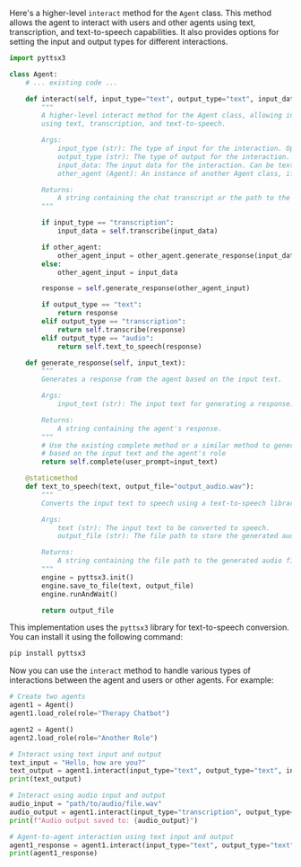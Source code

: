 Here's a higher-level `interact` method for the `Agent` class. This method allows the agent to interact with users and other agents using text, transcription, and text-to-speech capabilities. It also provides options for setting the input and output types for different interactions.

```python
import pyttsx3

class Agent:
    # ... existing code ...

    def interact(self, input_type="text", output_type="text", input_data=None, other_agent=None):
        """
        A higher-level interact method for the Agent class, allowing interaction with users and other agents
        using text, transcription, and text-to-speech.

        Args:
            input_type (str): The type of input for the interaction. Options are "text", "transcription", or "audio".
            output_type (str): The type of output for the interaction. Options are "text", "transcription", or "audio".
            input_data: The input data for the interaction. Can be text or a file path to an audio input.
            other_agent (Agent): An instance of another Agent class, if the interaction is between two agents.

        Returns:
            A string containing the chat transcript or the path to the generated audio file.
        """

        if input_type == "transcription":
            input_data = self.transcribe(input_data)

        if other_agent:
            other_agent_input = other_agent.generate_response(input_data)
        else:
            other_agent_input = input_data

        response = self.generate_response(other_agent_input)

        if output_type == "text":
            return response
        elif output_type == "transcription":
            return self.transcribe(response)
        elif output_type == "audio":
            return self.text_to_speech(response)

    def generate_response(self, input_text):
        """
        Generates a response from the agent based on the input text.

        Args:
            input_text (str): The input text for generating a response.

        Returns:
            A string containing the agent's response.
        """
        # Use the existing complete method or a similar method to generate the response
        # based on the input text and the agent's role
        return self.complete(user_prompt=input_text)

    @staticmethod
    def text_to_speech(text, output_file="output_audio.wav"):
        """
        Converts the input text to speech using a text-to-speech library.

        Args:
            text (str): The input text to be converted to speech.
            output_file (str): The file path to store the generated audio file.

        Returns:
            A string containing the file path to the generated audio file.
        """
        engine = pyttsx3.init()
        engine.save_to_file(text, output_file)
        engine.runAndWait()

        return output_file
```

This implementation uses the `pyttsx3` library for text-to-speech conversion. You can install it using the following command:

```bash
pip install pyttsx3
```

Now you can use the `interact` method to handle various types of interactions between the agent and users or other agents. For example:

```python
# Create two agents
agent1 = Agent()
agent1.load_role(role="Therapy Chatbot")

agent2 = Agent()
agent2.load_role(role="Another Role")

# Interact using text input and output
text_input = "Hello, how are you?"
text_output = agent1.interact(input_type="text", output_type="text", input_data=text_input)
print(text_output)

# Interact using audio input and output
audio_input = "path/to/audio/file.wav"
audio_output = agent1.interact(input_type="transcription", output_type="audio", input_data=audio_input)
print(f"Audio output saved to: {audio_output}")

# Agent-to-agent interaction using text input and output
agent1_response = agent1.interact(input_type="text", output_type="text", input_data="Hello, Agent 2", other_agent=agent2)
print(agent1_response)
```